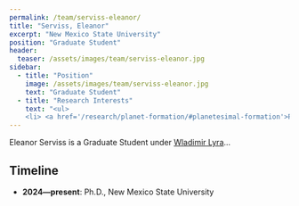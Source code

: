 ```yaml
---
permalink: /team/serviss-eleanor/
title: "Serviss, Eleanor"
excerpt: "New Mexico State University"
position: "Graduate Student"
header:
  teaser: /assets/images/team/serviss-eleanor.jpg
sidebar:
  - title: "Position"
    image: /assets/images/team/serviss-eleanor.jpg
    text: "Graduate Student"
  - title: "Research Interests"
    text: "<ul>
    <li> <a href='/research/planet-formation/#planetesimal-formation'>Planetesimal formation</a>"
---
```

Eleanor Serviss is a Graduate Student under [Wladimir Lyra](/team/nmsu-00-lyra-wladimir)...


## Timeline
- __2024—present__: Ph.D., New Mexico State University
